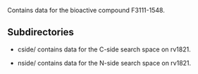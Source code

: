 Contains data for the bioactive compound F3111-1548.

## Subdirectories

- cside/ contains data for the C-side search space on rv1821.

- nside/ contains data for the N-side search space on rv1821.

